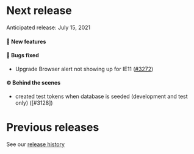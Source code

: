 # Next release

Anticipated release: July 15, 2021

#### 🚀 New features

#### 🐛 Bugs fixed

- Upgrade Browser alert not showing up for IE11 ([#3272])

#### ⚙️ Behind the scenes
- created test tokens when database is seeded (development and test only) ([#3128]) 

# Previous releases

See our [release history](https://github.com/CMSgov/eAPD/releases)

[#3i28]: https://github.com/CMSgov/eAPD/issues/3128
[#3272]: https://github.com/CMSgov/eAPD/issues/3272
